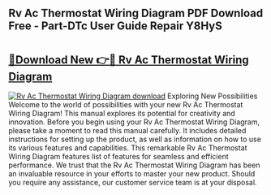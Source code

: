 ## Rv Ac Thermostat Wiring Diagram PDF Download Free - Part-DTc User Guide Repair Y8HyS

# <h2><a href="http://dfu8737.blite.top/?on=Rv+Ac+Thermostat+Wiring+Diagram">🔗Download New 👉🔴 Rv Ac Thermostat Wiring Diagram</a></h2>

[![Rv Ac Thermostat Wiring Diagram download](https://i.imgur.com/lujVjoI.png)](http://dfu8737.blite.top/?on=Rv+Ac+Thermostat+Wiring+Diagram)
Exploring New Possibilities Welcome to the world of possibilities with your new Rv Ac Thermostat Wiring Diagram! This manual explores its potential for creativity and innovation. Before you begin using your Rv Ac Thermostat Wiring Diagram, please take a moment to read this manual carefully. It includes detailed instructions for setting up the product, as well as information on how to use its various features and capabilities. This remarkable Rv Ac Thermostat Wiring Diagram features list of features for seamless and efficient performance. We trust that the Rv Ac Thermostat Wiring Diagram has been an invaluable resource in your efforts to master your new product. Should you require any assistance, our customer service team is at your disposal.
